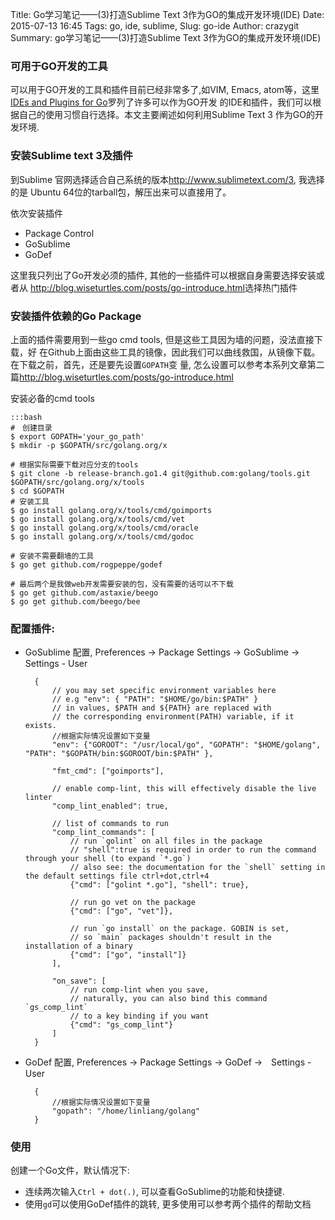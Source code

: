 Title:  Go学习笔记——(3)打造Sublime Text 3作为GO的集成开发环境(IDE)
Date: 2015-07-13 16:45
Tags: go, ide, sublime,
Slug: go-ide
Author: crazygit
Summary: go学习笔记——(3)打造Sublime Text 3作为GO的集成开发环境(IDE)


### 可用于GO开发的工具

可以用于GO开发的工具和插件目前已经非常多了,如VIM, Emacs, atom等，这里[IDEs and Plugins for
Go](https://github.com/golang/go/wiki/IDEsAndTextEditorPlugins)罗列了许多可以作为GO开发
的IDE和插件，我们可以根据自己的使用习惯自行选择。本文主要阐述如何利用Sublime
Text 3 作为GO的开发环境.


### 安装Sublime text 3及插件

到Sublime 官网选择适合自己系统的版本<http://www.sublimetext.com/3>, 我选择的是
Ubuntu 64位的tarball包，解压出来可以直接用了。

依次安装插件

* Package Control
* GoSublime
* GoDef

这里我只列出了Go开发必须的插件, 其他的一些插件可以根据自身需要选择安装或者从
<http://blog.wiseturtles.com/posts/go-introduce.html>选择热门插件


### 安装插件依赖的Go Package

上面的插件需要用到一些go cmd tools, 但是这些工具因为墙的问题，没法直接下载，好
在Github上面由这些工具的镜像，因此我们可以曲线救国，从镜像下载。在下载之前，首先，还是要先设置`GOPATH`变
量, 怎么设置可以参考本系列文章第二篇<http://blog.wiseturtles.com/posts/go-introduce.html>

安装必备的cmd tools

    :::bash
    #　创建目录
    $ export GOPATH='your_go_path'
    $ mkdir -p $GOPATH/src/golang.org/x

    # 根据实际需要下载对应分支的tools
    $ git clone -b release-branch.go1.4 git@github.com:golang/tools.git $GOPATH/src/golang.org/x/tools
    $ cd $GOPATH
    # 安装工具
    $ go install golang.org/x/tools/cmd/goimports
    $ go install golang.org/x/tools/cmd/vet
    $ go install golang.org/x/tools/cmd/oracle
    $ go install golang.org/x/tools/cmd/godoc

    # 安装不需要翻墙的工具
    $ go get github.com/rogpeppe/godef

    # 最后两个是我做web开发需要安装的包，没有需要的话可以不下载
    $ go get github.com/astaxie/beego
    $ go get github.com/beego/bee

### 配置插件:

* GoSublime 配置, Preferences -> Package Settings -> GoSublime ->　Settings - User

        {
            // you may set specific environment variables here
            // e.g "env": { "PATH": "$HOME/go/bin:$PATH" }
            // in values, $PATH and ${PATH} are replaced with
            // the corresponding environment(PATH) variable, if it exists.
            //根据实际情况设置如下变量
            "env": {"GOROOT": "/usr/local/go", "GOPATH": "$HOME/golang", "PATH": "$GOPATH/bin:$GOROOT/bin:$PATH" },

            "fmt_cmd": ["goimports"],

            // enable comp-lint, this will effectively disable the live linter
            "comp_lint_enabled": true,

            // list of commands to run
            "comp_lint_commands": [
                // run `golint` on all files in the package
                // "shell":true is required in order to run the command through your shell (to expand `*.go`)
                // also see: the documentation for the `shell` setting in the default settings file ctrl+dot,ctrl+4
                {"cmd": ["golint *.go"], "shell": true},

                // run go vet on the package
                {"cmd": ["go", "vet"]},

                // run `go install` on the package. GOBIN is set,
                // so `main` packages shouldn't result in the installation of a binary
                {"cmd": ["go", "install"]}
            ],

            "on_save": [
                // run comp-lint when you save,
                // naturally, you can also bind this command `gs_comp_lint`
                // to a key binding if you want
                {"cmd": "gs_comp_lint"}
            ]
        }

* GoDef 配置, Preferences -> Package Settings -> GoDef ->　Settings - User

        {
            //根据实际情况设置如下变量
            "gopath": "/home/linliang/golang"
        }


### 使用

创建一个Go文件，默认情况下:
* 连续两次输入`Ctrl + dot(.)`, 可以查看GoSublime的功能和快捷键.
* 使用`gd`可以使用GoDef插件的跳转, 更多使用可以参考两个插件的帮助文档
